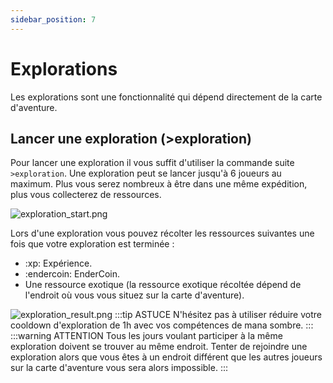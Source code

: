 ```yaml
---
sidebar_position: 7
---
```


# Explorations

Les explorations sont une fonctionnalité qui dépend directement de la carte d'aventure. 

## Lancer une exploration (>exploration)
Pour lancer une exploration il vous suffit d'utiliser la commande suite `>exploration`. Une exploration peut se lancer jusqu'à 6 joueurs au maximum. Plus vous serez nombreux à être dans une même expédition, plus vous collecterez de ressources.

![exploration_start.png](/img/commands_example/exploration_start.png)

Lors d'une exploration vous pouvez récolter les ressources suivantes une fois que votre exploration est terminée :
- :xp: Expérience.
- :endercoin: EnderCoin.
- Une ressource exotique (la ressource exotique récoltée dépend de l'endroit où vous vous situez sur la carte d'aventure).

![exploration_result.png](/img/commands_example/exploration_result.png)
:::tip ASTUCE
N'hésitez pas à utiliser réduire votre cooldown d'exploration de 1h avec vos compétences de mana sombre.
:::
:::warning ATTENTION
Tous les jours voulant participer à la même exploration doivent se trouver au même endroit. Tenter de rejoindre une exploration alors que vous êtes à un endroit différent que les autres joueurs sur la carte d'aventure vous sera alors impossible.
:::
